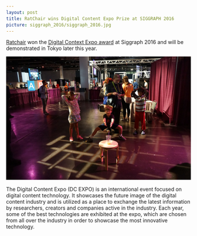 ```yaml
---
layout: post
title: RatChair wins Digital Content Expo Prize at SIGGRAPH 2016
picture: siggraph_2016/siggraph_2016.jpg
---
```


[Ratchair](/projects/ratchair) won the [Digital Context Expo award](http://www.dcexpo.jp) at Siggraph 2016 and will be demonstrated in Tokyo later this year.

![siggraph etech](/news/img/siggraph_2016/siggraph_crowd2.jpg "Ratchair demonstration at Siggraph Etech")

The Digital Content Expo (DC EXPO) is an international event focused on digital content technology. It showcases the future image of the digital content industry and is utilized as a place to exchange the latest information by researchers, creators and companies active in the industry. Each year, some of the best technologies are exhibited at the expo, which are chosen from all over the industry in order to showcase the most innovative technology.
